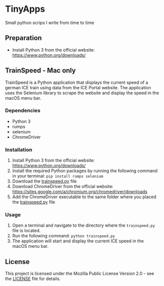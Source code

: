 # TinyApps

Small python scrips I write from time to time

## Preparation

- Install Python 3 from the official website: https://www.python.org/downloads/


## TrainSpeed - Mac only

TrainSpeed is a Python application that displays the current speed of a german ICE train using data from the ICE Portal website. The application uses the Selenium library to scrape the website and display the speed in the macOS menu bar.

### Dependencies

- Python 3
- rumps
- selenium
- ChromeDriver

### Installation

1. Install Python 3 from the official website: https://www.python.org/downloads/
2. Install the required Python packages by running the following command in your terminal: `pip install rumps selenium`
3. Download the [trainspeed.py](trainspeed.py) file
4. Download ChromeDriver from the official website: https://sites.google.com/a/chromium.org/chromedriver/downloads
5. Add the ChromeDriver executable to the same folder where you placed the [trainspeed.py](trainspeed.py) file

### Usage

1. Open a terminal and navigate to the directory where the `trainspeed.py` file is located.
2. Run the following command: `python trainspeed.py`
3. The application will start and display the current ICE speed in the macOS menu bar.

## License

This project is licensed under the Mozilla Public License Version 2.0 - see the [LICENSE](LICENSE) file for details.